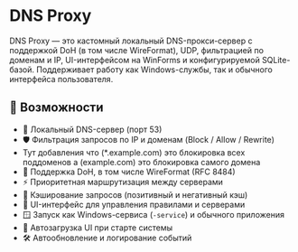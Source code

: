 # DNS Proxy

DNS Proxy — это кастомный локальный DNS-прокси-сервер с поддержкой DoH (в том числе WireFormat), UDP, фильтрацией по доменам и IP, UI-интерфейсом на WinForms и конфигурируемой SQLite-базой. Поддерживает работу как Windows-службы, так и обычного интерфейса пользователя.

## 🧩 Возможности

- 🚀 Локальный DNS-сервер (порт 53)
- 🛡️ Фильтрация запросов по IP и доменам (Block / Allow / Rewrite)
- Тут добавления что (*.example.com) это блокировка всех поддоменов а (example.com) это блокировка самого домена
- 📡 Поддержка DoH, в том числе WireFormat (RFC 8484)
- ⚡ Приоритетная маршрутизация между серверами
- 🧠 Кэширование запросов (позитивный и негативный кэш)
- 🔧 UI-интерфейс для управления правилами и серверами
- 🪟 Запуск как Windows-сервиса (`-service`) и обычного приложения
- 🔄 Автозагрузка UI при старте системы
- 🛠️ Автообновление и логирование событий
